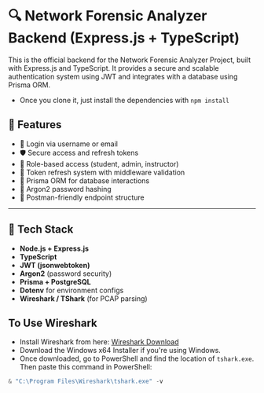 # 🔍 Network Forensic Analyzer Backend (Express.js + TypeScript)

This is the official backend for the Network Forensic Analyzer Project, built with Express.js and TypeScript. It provides a secure and scalable authentication system using JWT and integrates with a database using Prisma ORM.

- Once you clone it, just install the dependencies with `npm install`

## 🚀 Features

- 🔐 Login via username or email
- 🛡️ Secure access and refresh tokens
- 🧠 Role-based access (student, admin, instructor)
- 🔄 Token refresh system with middleware validation
- 💾 Prisma ORM for database interactions
- 🧂 Argon2 password hashing
- 🧪 Postman-friendly endpoint structure

---

## 🧱 Tech Stack

- **Node.js + Express.js**
- **TypeScript**
- **JWT (jsonwebtoken)**
- **Argon2** (password security)
- **Prisma + PostgreSQL**
- **Dotenv** for environment configs
- **Wireshark / TShark** (for PCAP parsing)

## To Use Wireshark

- Install Wireshark from here: [Wireshark Download](https://www.wireshark.org/download.html)
- Download the Windows x64 Installer if you're using Windows.
- Once downloaded, go to PowerShell and find the location of `tshark.exe`. Then paste this command in PowerShell:

```powershell
& "C:\Program Files\Wireshark\tshark.exe" -v
